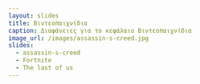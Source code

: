 ```yaml
---
layout: slides
title: Βιντεοπαιχνίδια
caption: Διαφάνειες για το κεφάλαιο Βιντεοπαιχνίδια
image_url: /images/assassin-s-creed.jpg
slides:
  - assassin-s-creed
  - Fortnite
  - The last of us
---
```

